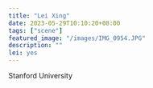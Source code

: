 ```yaml
---
title: "Lei Xing"
date: 2023-05-29T10:10:20+08:00
tags: ["scene"]
featured_image: "/images/IMG_0954.JPG"
description: ""
lei: yes
---
```


Stanford University
